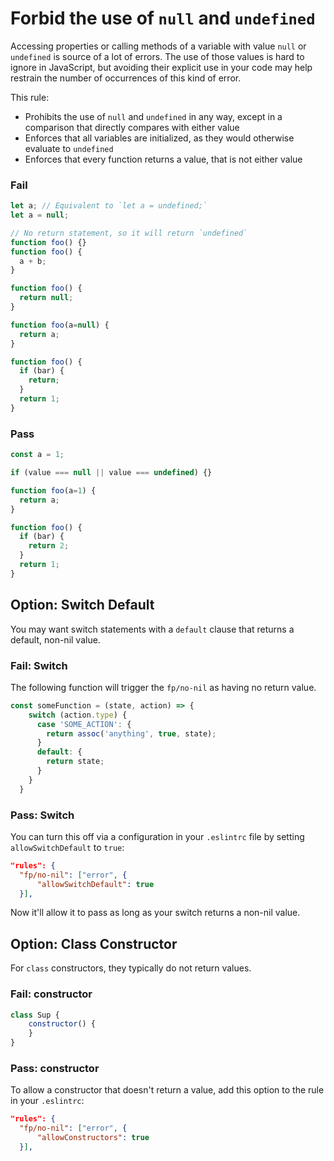 # Forbid the use of `null` and `undefined`

Accessing properties or calling methods of a variable with value `null` or `undefined` is source of a lot of errors. The use of those values is hard to ignore in JavaScript, but avoiding their explicit use in your code may help restrain the number of occurrences of this kind of error.

This rule:
- Prohibits the use of `null` and `undefined` in any way, except in a comparison that directly compares with either value
- Enforces that all variables are initialized, as they would otherwise evaluate to `undefined`
- Enforces that every function returns a value, that is not either value

### Fail

```js
let a; // Equivalent to `let a = undefined;`
let a = null;

// No return statement, so it will return `undefined`
function foo() {}
function foo() {
  a + b;
}

function foo() {
  return null;
}

function foo(a=null) {
  return a;
}

function foo() {
  if (bar) {
    return;
  }
  return 1;
}
```

### Pass

```js
const a = 1;

if (value === null || value === undefined) {}

function foo(a=1) {
  return a;
}

function foo() {
  if (bar) {
    return 2;
  }
  return 1;
}
```

## Option: Switch Default

You may want switch statements with a `default` clause that returns a default, non-nil value.

### Fail: Switch

The following function will trigger the `fp/no-nil` as having no return value.

```javascript
const someFunction = (state, action) => {
    switch (action.type) {
      case 'SOME_ACTION': {
        return assoc('anything', true, state);
      }
      default: {
        return state;
      }
    }
  }
```

### Pass: Switch

You can turn this off via a configuration in your `.eslintrc` file by setting `allowSwitchDefault` to `true`:

```json
"rules": {
  "fp/no-nil": ["error", {
      "allowSwitchDefault": true
  }],
```

Now it'll allow it to pass as long as your switch returns a non-nil value.

## Option: Class Constructor

For `class` constructors, they typically do not return values.

### Fail: constructor

```javascript
class Sup {
    constructor() {
    }
}
```

### Pass: constructor

To allow a constructor that doesn't return a value, add this option to the rule in your `.eslintrc`:

```json
"rules": {
  "fp/no-nil": ["error", {
      "allowConstructors": true
  }],
```

